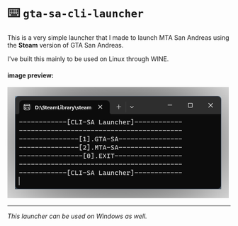 # :keyboard: `gta-sa-cli-launcher`
This is a very simple launcher that I made to launch MTA San Andreas using the **Steam** version of GTA San Andreas.

I've built this mainly to be used on Linux through WINE.

#### image preview:
![preview-image](https://raw.githubusercontent.com/otvv/gta-sa-cli-launcher/main/repo/preview.png)

***

_This launcher can be used on Windows as well._
